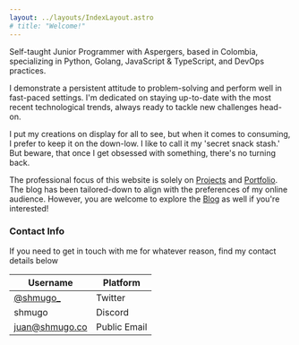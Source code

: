 ```yaml
---
layout: ../layouts/IndexLayout.astro
# title: "Welcome!"
---
```


Self-taught Junior Programmer with Aspergers, based in Colombia,
specializing in Python, Golang, JavaScript & TypeScript, and DevOps practices.

I demonstrate a persistent attitude to problem-solving and perform well in
fast-paced settings. I'm dedicated on staying up-to-date with the
most recent technological trends, always ready to tackle new challenges head-on.

I put my creations on display for all to see, but when it comes to
consuming, I prefer to keep it on the down-low. I like to call it my
'secret snack stash.' But beware, that once I get obsessed with
something, there's no turning back.

The professional focus of this website is solely on [Projects](/projects)
and [Portfolio](/portfolio). The blog has been tailored-down to align with
the preferences of my online audience. However, you are welcome to explore
the [Blog](/posts) as well if you're interested!

### Contact Info

If you need to get in touch with me for whatever reason, find my
contact details below

| Username                                 | Platform     |
| ---------------------------------------- | ------------ |
| [@shmugo\_](https://twitter.com/shmugo_) | Twitter      |
| shmugo                                   | Discord      |
| <juan@shmugo.co>                         | Public Email |
